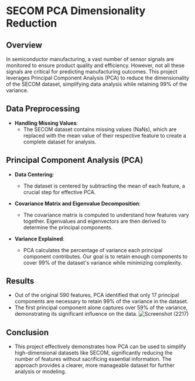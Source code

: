 # SECOM PCA Dimensionality Reduction

## Overview

In semiconductor manufacturing, a vast number of sensor signals are monitored to ensure product quality and efficiency. However, not all these signals are critical for predicting manufacturing outcomes. This project leverages Principal Component Analysis (PCA) to reduce the dimensionality of the SECOM dataset, simplifying data analysis while retaining 99% of the variance.

## Data Preprocessing

- **Handling Missing Values**: 
  - The SECOM dataset contains missing values (NaNs), which are replaced with the mean value of their respective feature to create a complete dataset for analysis.

## Principal Component Analysis (PCA)

- **Data Centering**: 
  - The dataset is centered by subtracting the mean of each feature, a crucial step for effective PCA.
  
- **Covariance Matrix and Eigenvalue Decomposition**: 
  - The covariance matrix is computed to understand how features vary together. Eigenvalues and eigenvectors are then derived to determine the principal components.

- **Variance Explained**:
  - PCA calculates the percentage of variance each principal component contributes. Our goal is to retain enough components to cover 99% of the dataset's variance while minimizing complexity.

## Results

- Out of the original 590 features, PCA identified that only 17 principal components are necessary to retain 99% of the variance in the dataset.
- The first principal component alone captures over 59% of the variance, demonstrating its significant influence on the data.
![Screenshot (2217)](https://github.com/user-attachments/assets/ed6b35fc-7d1e-47ab-aa25-4e88eb9ee3f4)

## Conclusion
  - This project effectively demonstrates how PCA can be used to simplify high-dimensional datasets like SECOM, significantly reducing the number of features without sacrificing essential information. The approach provides a clearer, more manageable dataset for further analysis or modeling.
